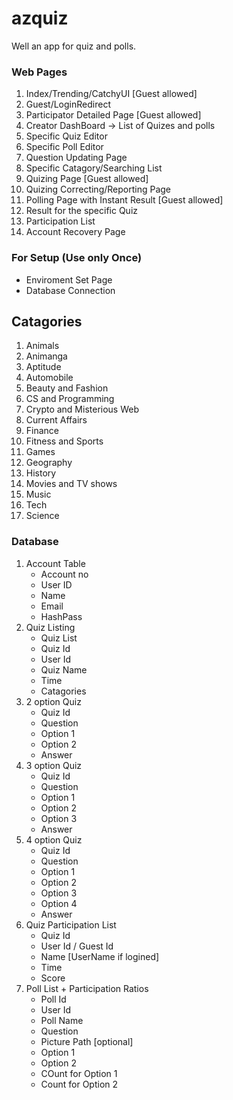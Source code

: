 # azquiz
Well an app for quiz and polls.

### Web Pages
1. Index/Trending/CatchyUI [Guest allowed]
2. Guest/LoginRedirect
3. Participator Detailed Page [Guest allowed]
4. Creator DashBoard -> List of Quizes and polls
5. Specific Quiz Editor
6. Specific Poll Editor
7. Question Updating Page 
8. Specific Catagory/Searching List
9. Quizing Page [Guest allowed]
10. Quizing Correcting/Reporting Page 
11. Polling Page with Instant Result [Guest allowed]
12. Result for the specific Quiz 
13. Participation List 
14. Account Recovery Page

### For Setup (Use only Once)
- Enviroment Set Page
- Database Connection

## Catagories
1. Animals
1. Animanga
1. Aptitude
1. Automobile
1. Beauty and Fashion
1. CS and Programming
1. Crypto and Misterious Web
1. Current Affairs
1. Finance
1. Fitness and Sports
1. Games
1. Geography
1. History
1. Movies and TV shows
1. Music
1. Tech
1. Science

### Database
1. Account Table
    - Account no
    - User ID
    - Name 
    - Email
    - HashPass
2. Quiz Listing
    - Quiz List
    - Quiz Id
    - User Id
    - Quiz Name
    - Time 
    - Catagories
3. 2 option Quiz 
    - Quiz Id 
    - Question
    - Option 1
    - Option 2
    - Answer 
4. 3 option Quiz 
    - Quiz Id 
    - Question
    - Option 1
    - Option 2
    - Option 3
    - Answer 
5. 4 option Quiz 
    - Quiz Id 
    - Question
    - Option 1
    - Option 2
    - Option 3
    - Option 4
    - Answer 
6. Quiz Participation List
    - Quiz Id
    - User Id / Guest Id
    - Name [UserName if logined]
    - Time 
    - Score
7. Poll List + Participation Ratios
    - Poll Id
    - User Id
    - Poll Name
    - Question 
    - Picture Path [optional]
    - Option 1
    - Option 2
    - COunt for Option 1
    - Count for Option 2
